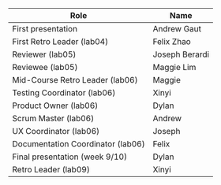 | Role                             |   Name              |
|----------------------------------|---------------------|   
| First presentation               | Andrew Gaut         |
| First Retro Leader (lab04)       | Felix Zhao          |
| Reviewer (lab05)                 | Joseph Berardi      |
| Reviewee (lab05)                 | Maggie Lim          |
| Mid-Course Retro Leader (lab06)  | Maggie              |
| Testing Coordinator (lab06)      | Xinyi               |
| Product Owner (lab06)            | Dylan               |
| Scrum Master (lab06)             | Andrew              |
| UX Coordinator (lab06)           | Joseph              |
| Documentation Coordinator (lab06)| Felix               |
| Final presentation (week 9/10)   | Dylan               |
| Retro Leader (lab09)             | Xinyi               |
